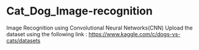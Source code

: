 # Cat_Dog_Image-recognition
Image Recognition using Convolutional Neural Networks(CNN)
Upload the dataset using the following link : https://www.kaggle.com/c/dogs-vs-cats/datasets
